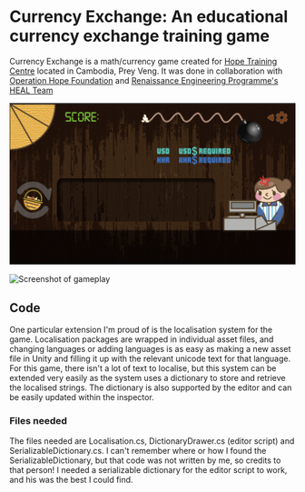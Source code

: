 # Currency Exchange: An educational currency exchange training game

Currency Exchange is a math/currency game created for [Hope Training Centre](https://ohf.org.sg/tjsss-programme-cambodia/) located in Cambodia, Prey Veng. It was done in collaboration with [Operation Hope Foundation](https://ohf.org.sg) and [Renaissance Engineering Programme's HEAL Team](http://www.ntu.edu.sg/rep/reclub/Pages/Humanitarian-Engineers-and-Leaders.aspx)

![Screenshot of game](Assets/Art/screenshot.png)

![Screenshot of gameplay](Assets/Art/DSC08873.JPG)

## Code
    
One particular extension I'm proud of is the localisation system for the game. Localisation packages are wrapped in individual asset files, and changing languages or adding languages is as easy as making a new asset file in Unity and filling it up with the relevant unicode text for that language. For this game, there isn't a lot of text to localise, but this system can be extended very easily as the system uses a dictionary to store and retrieve the localised strings. The dictionary is also supported by the editor and can be easily updated within the inspector.

### Files needed

The files needed are Localisation.cs, DictionaryDrawer.cs (editor script) and SerializableDictionary.cs. I can't remember where or how I found the SerializableDictionary, but that code was not written by me, so credits to that person! I needed a serializable dictionary for the editor script to work, and his was the best I could find.
